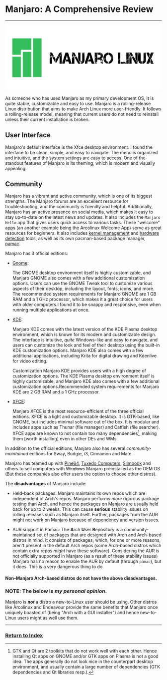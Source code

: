 # Manjaro: A Comprehensive Review
---

![Manjaro Logo](./manjaro-logo.png)

As someone who has used Manjaro as my primary development OS, It is quite stable, customizable and easy to use. Manjaro is a rolling-release Linux distribution that aims to make Arch Linux more user-friendly. It follows a rolling-release model, meaning that current users do not need to reinstall unless their current installation is broken.

## User Interface

Manjaro's default interface is the Xfce desktop environment. I found the interface to be clean, simple, and easy to navigate. The menu is organized and intuitive, and the system settings are easy to access. One of the standout features of Manjaro is its theming, which is modern and visually appealing.

## Community 
Manjaro has a vibrant and active community, which is one of its biggest strengths. The Manjaro forums are an excellent resource for troubleshooting, and the community is friendly and helpful. Additionally, Manjaro has an active presence on social media, which makes it easy to stay up-to-date on the latest news and updates. It also includes the `Manjaro Hello` app that gives users quick access to various tasks. These "welcome" apps (an another example being the Arcolinux Welcome App) serve as great resources for beginners. It also includes [kernel management](https://wiki.manjaro.org/index.php/Manjaro_Kernels) and [hardware detection](https://wiki.manjaro.org/index.php/Manjaro_Hardware_Detection) tools, as well as its own pacman-based package manager, [pamac](https://wiki.manjaro.org/index.php/Pamac).

Manjaro has 3 official editions:
- [Gnome](https://manjaro.org/static/img/gnome.webp?auto=compress&cs=tinysrgb&dpr=2&h=750&w=1260):
    
    The GNOME desktop environment itself is highly customizable, and Manjaro GNOME also comes with a few additional customization options. Users can use the GNOME Tweak tool to customize various aspects of their desktop, including the layout, fonts, icons, and more.
    The recommended system requirements for Manjaro GNOME are 1 GB RAM and a 1 GHz processor, which makes it a great choice for users with older computers.I found it to be snappy and responsive, even when running multiple applications at once.
- [KDE](https://manjaro.org/static/img/plasma.webp?auto=compress&cs=tinysrgb&dpr=2&h=750&w=1260):

    Manjaro KDE comes with the latest version of the KDE Plasma desktop environment, which is known for its modern and customizable design. The interface is intuitive, *quite* Windows-like and easy to navigate, and users can customize the look and feel of their desktop using the built-in KDE customization options. Manjaro KDE also comes with a few additional applications, including Krita for digital drawing and Kdenlive for video editing.

    Customization Manjaro KDE provides users with a high degree of customization options. The KDE Plasma desktop environment itself is highly customizable, and Manjaro KDE also comes with a few additional customization options.Recommended system requirements for Manjaro KDE are 2 GB RAM and a 1 GHz processor.

- [XFCE](https://manjaro.org/static/img/xfce.webp?auto=compress&cs=tinysrgb&dpr=2&h=750&w=1260): 

    Manjaro XFCE is the most resource-efficient of the three official editions. XFCE is a light and customizable desktop. It is GTK-based, like GNOME, but includes minimal software out of the box. It is modular and includes apps such as Thunar (file manager) and Catfish (file searcher). XFCE apps are known to not contain too many dependencies[^1], making them [worth installing] even in other DEs and WMs.

In addition to the official editions, Manjaro also has several *community-maintained* editions for Sway, Budgie, i3, Cinnamon and Mate.

Manjaro has teamed up with [Pine64](https://pine64.org), [Tuxedo Computers](https://www.tuxedocomputers.com/), [Slimbook](https://slimbook.es/en) and others to sell computers with ~~Windows~~ Manjaro preinstalled as the OEM OS (But these companies also offer users the option to choose other distros).

The **disadvantages** of Manjaro include:
- Held-back packages:
    Manjaro maintains its own repos which are independent of Arch's repos. Manjaro performs _more_ rigorous package testing than Arch, and hence the packages on Manjaro are usually held back for up to 2 weeks. This can cause **serious** stability issues on rolling releases such as Manjaro itself. Further, packages from the AUR might not work on Manjaro because of dependency and version issues.

- AUR support in Pamac:
    The **A**rch **U**ser **R**epository is a community-maintained set of packages that are designed with Arch and Arch-based distros in mind. It consists of packages, which, for one or more reasons, aren't present in the default Arch repos (some Arch-based distros which contain extra repos *might* have these software). Considering the AUR is not officially supported in Manjaro (as a result of these stability issues) Manjaro has no reason to enable the AUR by default (through `pamac`), but it does. This is a very dangerous thing to do.

#### Non-Manjaro Arch-based distros do not have the above disadvantages.

### NOTE: The below is *my personal opinion*.
Manjaro is ***not*** a distro a new-to-Linux user should be using. Other distros like Arcolinux and Endeavour provide the same benefits that Manjaro once uniquely boasted of (being "Arch with a GUI installer") and hence new-to-Linux users might as well use them.



[^1]: GTK and Qt are 2 toolkits that do not work well with each other. Hence installing Qt apps on GNOME and/or GTK apps on Plasma is not a good idea. The apps generally do not look nice in the counterpart desktop environment, and usually contain a large number of dependencies (GTK dependencies and Qt libraries resp.).

---
### [Return to Index](../)